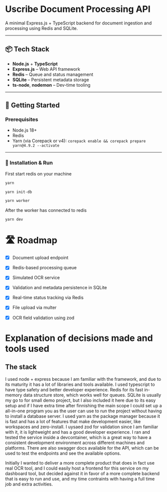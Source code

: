 # Uscribe Document Processing API

A minimal Express.js + TypeScript backend for document ingestion and processing using Redis and SQLite.

---

## 📦 Tech Stack

- **Node.js** + **TypeScript**
- **Express.js** – Web API framework
- **Redis** – Queue and status management
- **SQLite** – Persistent metadata storage
- **ts-node**, **nodemon** – Dev-time tooling

---

## 🚀 Getting Started

### Prerequisites

- Node.js 18+
- Redis
- Yarn (via Corepack or v4): `corepack enable && corepack prepare yarn@4.9.2 --activate`

---

### 🔨 Installation & Run

First start redis on your machine

```bash
yarn

yarn init-db

yarn worker
```
After the worker has connected to redis

```bash
yarn dev
```

# 🛣️ Roadmap

- [x] Document upload endpoint  
- [x] Redis-based processing queue  
- [x] Simulated OCR service  
- [x] Validation and metadata persistence in SQLite  
- [x] Real-time status tracking via Redis  
- [x] File upload via multer  
- [x] OCR field validation using zod


# Explanation of decisions made and tools used

## The stack

I used node + express because I am familiar with the framework, and due to its maturity it has a lot of libraries and tools available. I used typescript to have type safety and better developer experience. Redis for its fast in-memory data structure store, which works well for queues. SQLite is usually my go to for small demo project, but I also included it here due to its easy setup and if I have extra time after finnishing the main scope I could set up a all-in-one program you as the user can use to run the project without having to install a database server. I used yarn as the package manager because it is fast and has a lot of features that make development easier, like workspaces and zero-install. I uysaed zod for validation since I am familiar with it, it is lightweight and has a good developer experience. I ran and tested the service inside a devcontainer, which is a great way to have a consistent development environment across different machines and platforms. There are also swagger docs available for the API, which can be used to test the endpoints and see the available options.

Initially I wanted to deliver a more complete product that does in fact use real OCR tool, and I could easily host a frontend for this service on my dashboard tool, but decided against it in favor of a more complete backend that is easy to run and use, and my time contraints with having a full time job and extra activities.